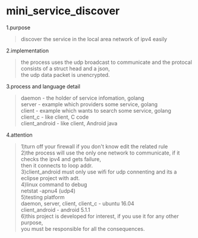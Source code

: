 # mini_service_discover

1.purpose   
> discover the service in the local area network of ipv4 easily
   
2.implementation   
> the process uses the udp broadcast to communicate and the protocal consists of a struct head and a json,   
>the udp data packet is unencrypted.   
    
3.process and language detail   
>   daemon         - the holder of service infomation,           golang   
>   server         - example which providers some service,       golang   
>   client         - example which wants to search some service, golang   
>   client_c       - like client, C code   
>   client_android - like client, Android java   
     
4.attention   
>   1)turn off your firewall if you don't know edit the related rule   
>   2)the process will use the only one network to communicate, if it checks the ipv4 and gets failure,   
>     then it connects to loop addr.      
>   3)client_android must only use wifi for udp connenting and its a eclipse project with adt.   
>   4)linux command to debug   
>      netstat -apnu4 (udp4)   
>   5)testing platform    
>     daemon, server, client, client_c - ubuntu 16.04   
>     client_android  - android 5.1.1   
>   6)this project is developed for interest, if you use it for any other purpose,   
>     you must be responsible for all the consequences.    

    
